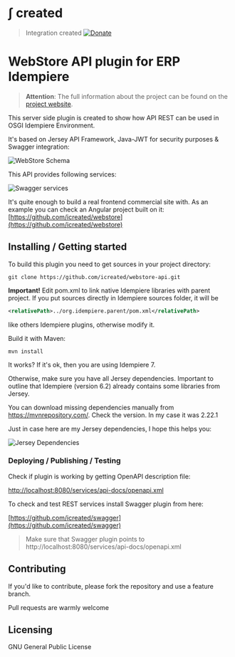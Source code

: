 # &int; created
> Integration created
[![Donate](https://img.shields.io/badge/Donate-PayPal-green.svg)](https://www.paypal.com/cgi-bin/webscr?cmd=_s-xclick&hosted_button_id=7TYVAGLZ7XATQ&source=url)

# WebStore API plugin for ERP Idempiere
>**Attention**: The full information about the project can be found on the [project website](https://icreated.co/projects/webstore-api).


This server side plugin is created to show how API REST can be used in OSGI Idempiere Environment.

It's based on Jersey API Framework, Java-JWT for security purposes & Swagger integration:

![WebStore Schema](https://icreated.co/assets/images/projects/webstore-api/screenshot_schema.png?raw=true "Webstore Schema")

This API provides following services:

![Swagger services](https://icreated.co/assets/images/projects/webstore-api/screenshot_swagger.png?raw=true "Swagger services")

It's quite enough to build a real frontend commercial site with.
As an example you can check an Angular project built on it: [https://github.com/icreated/webstore](https://github.com/icreated/webstore)


## Installing / Getting started

To build this plugin you need to get sources in your project directory:

```shell
git clone https://github.com/icreated/webstore-api.git
```
**Important!**
Edit pom.xml to link native Idempiere libraries with parent project.
If you put sources directly in Idempiere sources folder, it will be

```xml
<relativePath>../org.idempiere.parent/pom.xml</relativePath>
```
like others Idempiere plugins, otherwise modify it.

Build it with Maven:

```shell
mvn install
```
It works? 
If it's ok, then you are using Idempiere 7.

Otherwise, make sure you have all Jersey dependencies.
Important to outline that Idempiere (version 6.2) already contains some libraries from Jersey.

You can download missing dependencies manually from https://mvnrepository.com/.
Check the version. In my case it was 2.22.1

Just in case here are my Jersey dependencies, I hope this helps you:

![Jersey Dependencies](https://icreated.co/assets/images/projects/webstore-api/screenshot_plugins.png?raw=true "Jersey Dependencies")


### Deploying / Publishing / Testing

Check if plugin is working by getting OpenAPI description file:

[http://localhost:8080/services/api-docs/openapi.xml](http://localhost:8080/services/api-docs/openapi.xml)

To check and test REST services install Swagger plugin from here:

[https://github.com/icreated/swagger](https://github.com/icreated/swagger)

> Make sure that Swagger plugin points to http://localhost:8080/services/api-docs/openapi.xml 


## Contributing

If you'd like to contribute, please fork the repository and use a feature
branch. 

Pull requests are warmly welcome


## Licensing

GNU General Public License
